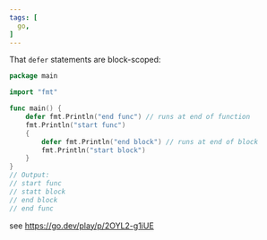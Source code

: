 ```yaml
---
tags: [
  go,
]
---
```

That `defer` statements are block-scoped:

```go
package main

import "fmt"

func main() {
	defer fmt.Println("end func") // runs at end of function
	fmt.Println("start func")
	{
		defer fmt.Println("end block") // runs at end of block
		fmt.Println("start block")
	}
}
// Output:
// start func
// statt block
// end block
// end func
```
see https://go.dev/play/p/2OYL2-g1iUE
